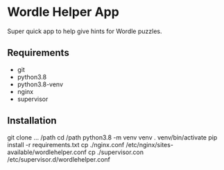 # Wordle Helper App

Super quick app to help give hints for Wordle puzzles.

## Requirements
- git
- python3.8
- python3.8-venv
- nginx
- supervisor 

## Installation

git clone ... /path
cd /path
python3.8 -m venv venv
. venv/bin/activate
pip install -r requirements.txt
cp ./nginx.conf /etc/nginx/sites-available/wordlehelper.conf
cp ./supervisor.con /etc/supervisor.d/wordlehelper.conf
